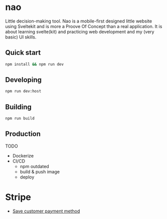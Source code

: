 # nao
Little decision-making tool.
Nao is a mobile-first designed little website using Sveltekit and is more a Proove Of Concept than a real application.
It is about learning svelte(kit) and practicing web development and my (very basic) UI skills.

## Quick start
```bash
npm install && npm run dev
```

## Developing

```bash
npm run dev:host
```

## Building

```bash
npm run build
```

## Production

TODO
* Dockerize
* CI/CD
    * npm outdated
    * build & push image
    * deploy

# Stripe

* [Save customer payment method](https://docs.stripe.com/payments/save-and-reuse?platform=web&ui=embedded-form)